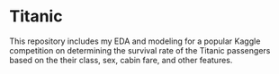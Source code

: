 # Titanic
This repository includes my EDA and modeling for a popular Kaggle competition on determining the survival rate of the Titanic passengers based on the their class, sex, cabin fare, and other features.
